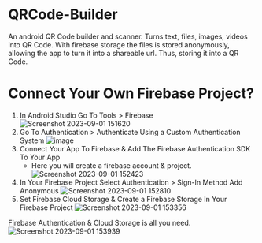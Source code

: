 # QRCode-Builder
An android QR Code builder and scanner. Turns text, files, images, videos into QR Code.
With firebase storage the files is stored anonymously, allowing the app to turn it into a shareable url. Thus, storing it into a QR Code.

# Connect Your Own Firebase Project?
1. In Android Studio Go To Tools > Firebase
![Screenshot 2023-09-01 151620](https://github.com/DomingoJohnlery/QR-Share/assets/124936918/ed919f8e-cf8e-48e7-a115-feb2e2e0af94)
3. Go To Authentication > Authenticate Using a Custom Authentication System
![image](https://github.com/DomingoJohnlery/QR-Share/assets/124936918/26ee7402-4e67-41ab-b370-eb03a0bfd79d)
4. Connect Your App To Firebase & Add The Firebase Authentication SDK To Your App
   - Here you will create a firebase account & project.
![Screenshot 2023-09-01 152423](https://github.com/DomingoJohnlery/QR-Share/assets/124936918/54a5024c-f426-44f1-96fc-3c87cacd4e12)
5. In Your Firebase Project Select Authentication > Sign-In Method Add Anonymous
![Screenshot 2023-09-01 152810](https://github.com/DomingoJohnlery/QR-Share/assets/124936918/9e84367f-4cd7-4955-bdb5-b9773ff827e2)
6. Set Firebase Cloud Storage & Create a Firebase Storage In Your Firebase Project
![Screenshot 2023-09-01 153356](https://github.com/DomingoJohnlery/QR-Share/assets/124936918/6dc2c12c-ffd9-41eb-8824-6a18967f190c)

Firebase Authentication & Cloud Storage is all you need.
![Screenshot 2023-09-01 153939](https://github.com/DomingoJohnlery/QR-Share/assets/124936918/8c4eab7c-53de-4072-87b7-834f71ee9035)

